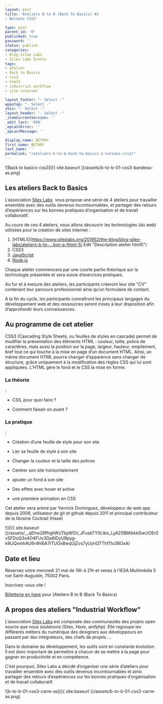 ```yaml
---
layout: post
title: 'Ateliers B to B (Back To Basics) #2
: Notions CSS3'

type: post
parent_id: '0'
published: true
password: ''
status: publish
categories:
- Blog Silex Labs
- Silex Labs Events
tags:
- atelier
- Back to Basics
- css3
- html5
- industrial workflow
- site internet

layout_footer: "- Select -"
wpautop: "- Select -"
skin: "- Select -"
layout_header: "- Select -"
_itemCurrentVersion: ''
_edit_last: '999'
_epLastError: ''
_epLastMessage: ''

display_name: BETHRY
first_name: BETHRY
last_name: ''
permalink: "/ateliers-b-to-b-back-to-basics-2-notions-css3/"
---
```


![Back to basics-css3]({{ site.baseurl }}/assets/b-to-b-01-css3-bandeau-as.png)

Les ateliers Back to Basics
---------------------------

L’association [Silex Labs](https://www.silexlabs.org/ "Site silex labs")  vous propose une série de 4 ateliers pour travailler ensemble avec des outils devenus incontournables, et partager des retours d’expériences sur les bonnes pratiques d’organisation et de travail collaboratif.

Au cours de ces 4 ateliers, nous allons découvrir les technologies (du web) utilisées pour la création de sites internet
: 
1.  [HTML5](https://www.silexlabs.org/201952/the-blog/blog-silex-labs/ateliers-b-to-…tion-a-lhtml-5/ ‎Edit "Description atelier html5")
2.  CSS3
3.  [JavaScript](https://www.silexlabs.org/201975/the-blog/blog-silex-labs/ateliers-b-to-b-back-to-basics-3-utilisation-de-javascript/ "Atelier JavaScript")
4.  [Node.js](https://www.silexlabs.org/201977/the-blog/blog-silex-labs/ateliers-b-to-b-back-to-basics-4-debuter-node-js "Atelier Nodejs")

Chaque atelier commencera par une courte partie théorique sur la technologie présentée et sera suivie d’exercices pratiques.

Au fur et à mesure des ateliers, les participants créeront leur site "CV" contenant leur parcours professionnel ainsi qu’un formulaire de contact.

À la fin du cycle, les participants connaîtront les principaux langages du développement web et des ressources seront mises à leur disposition afin d’approfondir leurs connaissances.

Au programme de cet atelier
---------------------------

CSS3 (Cascading Style Sheets, ou feuilles de styles en cascade) permet de modifier la présentation des éléments HTML
: couleur, taille, police de caractères, mais aussi la position sur la page, largeur, hauteur, empilement, bref tout ce qui touche à la mise en page d’un document HTML. Ainsi, un même document HTML pourra changer d’apparence sans changer de structure, grâce uniquement à la modification des règles CSS qui lui sont appliquées. L'HTML gère le fond et le CSS la mise en forme.

### La théorie
: 
*   CSS, pour quoi faire ?
    
*   Comment faisait-on avant ?
    

### La pratique
: 
*   Création d’une feuille de style pour son site
    
*   Lier sa feuille de style à son site
    
*   Changer la couleur et la taille des polices
    
*   Centrer son site horizontalement
    
*   ajouter un fond à son site
    
*   Des effets avec hover et active
    
*   une première animation en CSS
    

Cet atelier sera animé par Yannick Dominguez, développeur de web app depuis 2008, utilisateur de git et github depuis 2011 et principal contributeur de la librairie Cocktail (Haxe)

![]({{ site.baseurl }}/assets/__qEhw26ffrghWzTbpWSV_JFusbTY0Llbo_LyA25BMibkbSwcIOEr0vSFDoQ3o4O4FUv3Dp6lDyUBpyg-k9lJQwnhAU6r4hl6A7rTUOxBwqUjZvs7yUyhQTThf11o3BOxA)

Date et lieu
------------

Réservez votre mercredi 21 mai de 19h à 21h et venez à l’IESA Multimédia 5 rue Saint-Augustin, 75002 Paris.

Inscrivez-vous vite !

[Billetterie en ligne](http://www.eventbrite.fr/r/etckt) pour [Ateliers B to B (Back To Basics)


A propos des ateliers "Industrial Workflow"
-------------------------------------------

L’association [Silex Labs](https://www.silexlabs.org/) est composée des communautés des projets open source que nous soutenons (Silex, Haxe, amfphp). Elle regroupe les différents métiers du numérique des designers aux développeurs en passant par des intégrateurs, des chefs de projets ...

Dans le domaine du développement, les outils sont en constante évolution. Il est donc important de permettre à chacun de se mettre à la page pour gagner en productivité et en compétence.

C’est pourquoi, Silex Labs a décidé d’organiser une série d’ateliers pour travailler ensemble avec des outils devenus incontournables et ainsi partager des retours d’expériences sur les bonnes pratiques d’organisation et de travail collaboratif.

![b-to-b-01-css3-carre-as]({{ site.baseurl }}/assets/b-to-b-01-css3-carre-as.png)